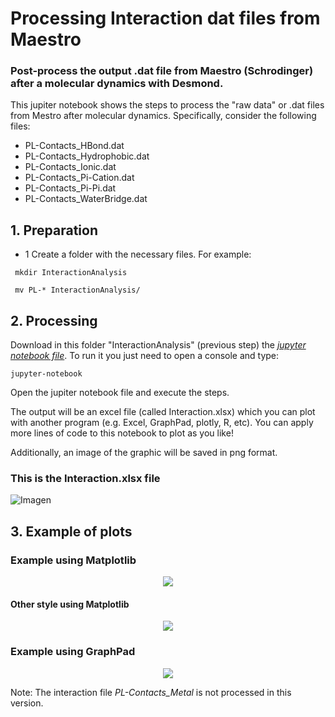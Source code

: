 # Processing Interaction dat files from Maestro

### Post-process the output .dat file from Maestro (Schrodinger) after a molecular dynamics with Desmond. 

This jupiter notebook shows the steps to process the "raw data" or .dat files from Mestro after molecular dynamics. 
Specifically, consider the following files:

* PL-Contacts_HBond.dat
* PL-Contacts_Hydrophobic.dat
* PL-Contacts_Ionic.dat
* PL-Contacts_Pi-Cation.dat
* PL-Contacts_Pi-Pi.dat
* PL-Contacts_WaterBridge.dat 

## 1. Preparation
* 1 Create a folder with the necessary files. For example:

``` mkdir InteractionAnalysis```

``` mv PL-* InteractionAnalysis/```

## 2. Processing

Download in this folder "InteractionAnalysis" (previous step) the [*jupyter notebook file*](Processing_Interaction_datfiles_from_Maestro.ipynb). To run it you just need to open a console and type:

```jupyter-notebook ```

Open the jupiter notebook file and execute the steps.

The output will be an excel file (called Interaction.xlsx) which you can plot with another program (e.g. Excel, GraphPad, plotly, R, etc). 
You can apply more lines of code to this notebook to plot as you like!

Additionally, an image of the graphic will be saved in png format.

### This is the Interaction.xlsx file

![Imagen](img/excel_out.png)


## 3. Example of plots


### Example using Matplotlib 
<p align="center">
  <img src="img/Interaction.png" />
</p>

#### Other style using Matplotlib

<p align="center">
  <img src="img/Interaction2.png" />
</p>

### Example using GraphPad

<p align="center">
  <img src="img/GraphPad.png" />
</p>


Note:
The interaction file *PL-Contacts_Metal* is not processed in this version.

